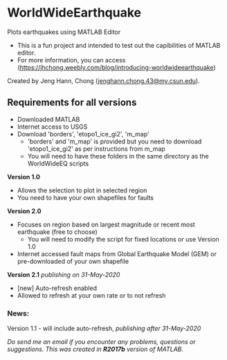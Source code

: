 # WorldWideEarthquake
Plots earthquakes using MATLAB Editor
- This is a fun project and intended to test out the capibilities of MATLAB editor. 
- For more information, you can access (https://jhchong.weebly.com/blog/introducing-worldwideearthquake)

Created by Jeng Hann, Chong (jenghann.chong.43@my.csun.edu). 
  

## Requirements for all versions
- Downloaded MATLAB 
- Internet access to USGS
- Download 'borders', 'etopo1_ice_gi2', 'm_map'
  - 'borders' and 'm_map' is provided but you need to download 'etopo1_ice_gi2' as per instructions from m_map
  - You will need to have these folders in the same directory as the WorldWideEQ scripts

**Version 1.0**
- Allows the selection to plot in selected region
- You need to have your own shapefiles for faults 

**Version 2.0**
- Focuses on region based on largest magnitude or recent most earthquake (free to choose)
  - You will need to modify the script for fixed locations or use Version 1.0
- Internet accessed fault maps from Global Earthquake Model (GEM) or pre-downloaded of your own shapefile

**Version 2.1**  _publishing on 31-May-2020_
  - [new] Auto-refresh enabled
  - Allowed to refresh at your own rate or to not refresh
  
### News:
Version 1.1 - will include auto-refresh, _publishing after 31-May-2020_
    

_Do send me an email if you encounter any problems, questions or suggestions. This was created in **R2017b** version of MATLAB._
